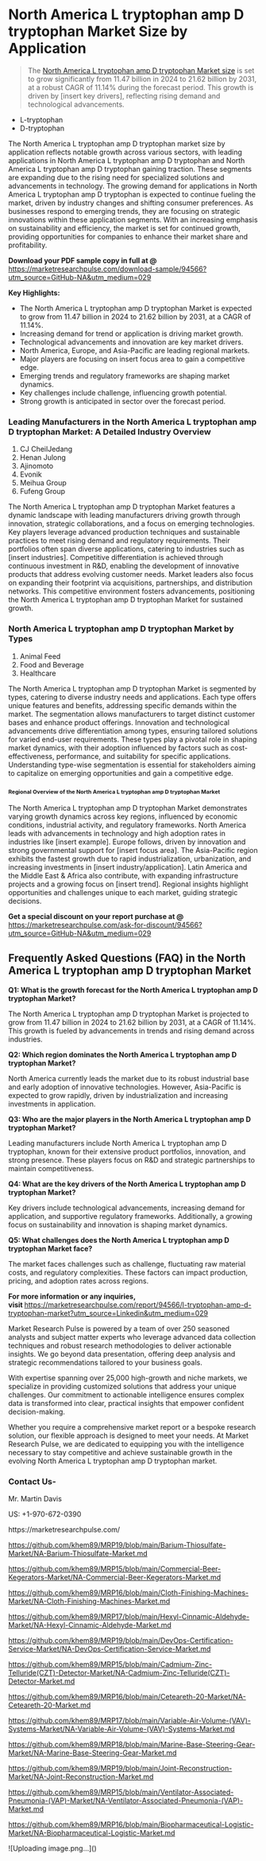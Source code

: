 <h1>North America L tryptophan amp D tryptophan Market&nbsp;Size by Application</h1><blockquote><p>The <a href="https://marketresearchpulse.com/download-sample/94566?utm_source=GitHub-NA&amp;utm_medium=029">North America L tryptophan amp D tryptophan Market size</a> is set to grow significantly from 11.47 billion in 2024 to 21.62 billion by 2031, at a robust CAGR of 11.14% during the forecast period. This growth is driven by [insert key drivers], reflecting rising demand and technological advancements.</p></blockquote><ul><li>L-tryptophan <li> D-tryptophan</li></ul><p>The North America L tryptophan amp D tryptophan market size by application reflects notable growth across various sectors, with leading applications in North America L tryptophan amp D tryptophan and North America L tryptophan amp D tryptophan gaining traction. These segments are expanding due to the rising need for specialized solutions and advancements in technology. The growing demand for applications in North America L tryptophan amp D tryptophan is expected to continue fueling the market, driven by industry changes and shifting consumer preferences. As businesses respond to emerging trends, they are focusing on strategic innovations within these application segments. With an increasing emphasis on sustainability and efficiency, the market is set for continued growth, providing opportunities for companies to enhance their market share and profitability.</p><p><strong>Download your PDF sample copy in full at @ </strong><a href="https://marketresearchpulse.com/download-sample/94566?utm_source=GitHub-NA&amp;utm_medium=029">https://marketresearchpulse.com/download-sample/94566?utm_source=GitHub-NA&amp;utm_medium=029</a></p><p><strong>Key Highlights: </strong></p><ul><li>The North America L tryptophan amp D tryptophan Market is expected to grow from 11.47 billion in 2024 to 21.62 billion by 2031, at a CAGR of 11.14%.</li><li>Increasing demand for trend or application is driving market growth.</li><li>Technological advancements and innovation are key market drivers.</li><li>North America, Europe, and Asia-Pacific are leading regional markets.</li><li>Major players are focusing on insert focus area to gain a competitive edge.</li><li>Emerging trends and regulatory frameworks are shaping market dynamics.</li><li>Key challenges include challenge, influencing growth potential.</li><li>Strong growth is anticipated in sector over the forecast period.</li></ul><h3>Leading Manufacturers in the North America L tryptophan amp D tryptophan Market: A Detailed Industry Overview</h3><ol><li>CJ CheilJedang</li><li>Henan Julong</li><li>Ajinomoto</li><li>Evonik</li><li>Meihua Group</li><li>Fufeng Group</li></ol><div class="flex max-w-full flex-col flex-grow"><div class="min-h-8 text-message flex w-full flex-col items-end gap-2 whitespace-normal break-words [.text-message+&amp;]:mt-5" dir="auto" data-message-author-role="assistant" data-message-id="fd8432e4-4910-450d-b182-61b7bfb0a01f" data-message-model-slug="gpt-4o"><div class="flex w-full flex-col gap-1 empty:hidden first:pt-[3px]"><div class="markdown prose w-full break-words dark:prose-invert light"><p>The North America L tryptophan amp D tryptophan Market features a dynamic landscape with leading manufacturers driving growth through innovation, strategic collaborations, and a focus on emerging technologies. Key players leverage advanced production techniques and sustainable practices to meet rising demand and regulatory requirements. Their portfolios often span diverse applications, catering to industries such as [insert industries]. Competitive differentiation is achieved through continuous investment in R&amp;D, enabling the development of innovative products that address evolving customer needs. Market leaders also focus on expanding their footprint via acquisitions, partnerships, and distribution networks. This competitive environment fosters advancements, positioning the North America L tryptophan amp D tryptophan Market for sustained growth.</p></div></div></div></div><h3>North America L tryptophan amp D tryptophan Market by Types</h3><ol><li>Animal Feed <li> Food and Beverage <li> Healthcare</li></ol><div class="flex max-w-full flex-col flex-grow"><div class="min-h-8 text-message flex w-full flex-col items-end gap-2 whitespace-normal break-words [.text-message+&amp;]:mt-5" dir="auto" data-message-author-role="assistant" data-message-id="084470be-0bb7-4664-bddf-5156b4f41249" data-message-model-slug="gpt-4o-mini"><div class="flex w-full flex-col gap-1 empty:hidden first:pt-[3px]"><div class="markdown prose w-full break-words dark:prose-invert light"><p>The North America L tryptophan amp D tryptophan Market is segmented by types, catering to diverse industry needs and applications. Each type offers unique features and benefits, addressing specific demands within the market. The segmentation allows manufacturers to target distinct customer bases and enhance product offerings. Innovation and technological advancements drive differentiation among types, ensuring tailored solutions for varied end-user requirements. These types play a pivotal role in shaping market dynamics, with their adoption influenced by factors such as cost-effectiveness, performance, and suitability for specific applications. Understanding type-wise segmentation is essential for stakeholders aiming to capitalize on emerging opportunities and gain a competitive edge.</p></div></div></div></div><h3><span style="font-size: 11px;">Regional Overview of the North America L tryptophan amp D tryptophan Market</span></h3><div class="flex max-w-full flex-col flex-grow"><div class="min-h-8 text-message flex w-full flex-col items-end gap-2 whitespace-normal break-words [.text-message+&amp;]:mt-5" dir="auto" data-message-author-role="assistant" data-message-id="e9038762-ce64-4e30-91c9-9bd413514231" data-message-model-slug="gpt-4o-mini"><div class="flex w-full flex-col gap-1 empty:hidden first:pt-[3px]"><div class="markdown prose w-full break-words dark:prose-invert light"><p>The North America L tryptophan amp D tryptophan Market demonstrates varying growth dynamics across key regions, influenced by economic conditions, industrial activity, and regulatory frameworks. North America leads with advancements in technology and high adoption rates in industries like [insert example]. Europe follows, driven by innovation and strong governmental support for [insert focus area]. The Asia-Pacific region exhibits the fastest growth due to rapid industrialization, urbanization, and increasing investments in [insert industry/application]. Latin America and the Middle East &amp; Africa also contribute, with expanding infrastructure projects and a growing focus on [insert trend]. Regional insights highlight opportunities and challenges unique to each market, guiding strategic decisions.</p></div></div></div></div><p><strong>Get a special discount on your report purchase at @ </strong><a href="https://marketresearchpulse.com/ask-for-discount/94566?utm_source=GitHub-NA&amp;utm_medium=029">https://marketresearchpulse.com/ask-for-discount/94566?utm_source=GitHub-NA&amp;utm_medium=029</a></p><h2>Frequently Asked Questions (FAQ) in the North America L tryptophan amp D tryptophan Market</h2><p><strong>Q1: What is the growth forecast for the North America L tryptophan amp D tryptophan Market?</strong></p><p>The North America L tryptophan amp D tryptophan Market is projected to grow from 11.47 billion in 2024 to 21.62 billion by 2031, at a CAGR of 11.14%. This growth is fueled by advancements in trends and rising demand across industries.</p><p><strong>Q2: Which region dominates the North America L tryptophan amp D tryptophan Market?</strong></p><p>North America currently leads the market due to its robust industrial base and early adoption of innovative technologies. However, Asia-Pacific is expected to grow rapidly, driven by industrialization and increasing investments in application.</p><p><strong>Q3: Who are the major players in the North America L tryptophan amp D tryptophan Market?</strong></p><p>Leading manufacturers include North America L tryptophan amp D tryptophan, known for their extensive product portfolios, innovation, and strong presence. These players focus on R&amp;D and strategic partnerships to maintain competitiveness.</p><p><strong>Q4: What are the key drivers of the North America L tryptophan amp D tryptophan Market?</strong></p><p>Key drivers include technological advancements, increasing demand for application, and supportive regulatory frameworks. Additionally, a growing focus on sustainability and innovation is shaping market dynamics.</p><p><strong>Q5: What challenges does the North America L tryptophan amp D tryptophan Market face?</strong></p><p>The market faces challenges such as challenge, fluctuating raw material costs, and regulatory complexities. These factors can impact production, pricing, and adoption rates across regions.</p><p><strong>For more information or any inquiries, visit&nbsp;</strong><a href="https://marketresearchpulse.com/report/94566/l-tryptophan-amp-d-tryptophan-market?utm_source=Linkedin&utm_medium=029">https://marketresearchpulse.com/report/94566/l-tryptophan-amp-d-tryptophan-market?utm_source=Linkedin&utm_medium=029</a></p><p>Market Research Pulse is powered by a team of over 250 seasoned analysts and subject matter experts who leverage advanced data collection techniques and robust research methodologies to deliver actionable insights. We go beyond data presentation, offering deep analysis and strategic recommendations tailored to your business goals.</p><p>With expertise spanning over 25,000 high-growth and niche markets, we specialize in providing customized solutions that address your unique challenges. Our commitment to actionable intelligence ensures complex data is transformed into clear, practical insights that empower confident decision-making.</p><p>Whether you require a comprehensive market report or a bespoke research solution, our flexible approach is designed to meet your needs. At Market Research Pulse, we are dedicated to equipping you with the intelligence necessary to stay competitive and achieve sustainable growth in the evolving North America L tryptophan amp D tryptophan market.</p><h3><strong>Contact Us-</strong></h3><p>Mr. Martin Davis</p><p>US: +1-970-672-0390</p><p>https://marketresearchpulse.com/</p><p><a href="https://github.com/khem89/MRP19/blob/main/Barium-Thiosulfate-Market/NA-Barium-Thiosulfate-Market.md">https://github.com/khem89/MRP19/blob/main/Barium-Thiosulfate-Market/NA-Barium-Thiosulfate-Market.md</a></p><p><a href="https://github.com/khem89/MRP15/blob/main/Commercial-Beer-Kegerators-Market/NA-Commercial-Beer-Kegerators-Market.md">https://github.com/khem89/MRP15/blob/main/Commercial-Beer-Kegerators-Market/NA-Commercial-Beer-Kegerators-Market.md</a></p><p><a href="https://github.com/khem89/MRP16/blob/main/Cloth-Finishing-Machines-Market/NA-Cloth-Finishing-Machines-Market.md">https://github.com/khem89/MRP16/blob/main/Cloth-Finishing-Machines-Market/NA-Cloth-Finishing-Machines-Market.md</a></p><p><a href="https://github.com/khem89/MRP17/blob/main/Hexyl-Cinnamic-Aldehyde-Market/NA-Hexyl-Cinnamic-Aldehyde-Market.md">https://github.com/khem89/MRP17/blob/main/Hexyl-Cinnamic-Aldehyde-Market/NA-Hexyl-Cinnamic-Aldehyde-Market.md</a></p><p><a href="https://github.com/khem89/MRP19/blob/main/DevOps-Certification-Service-Market/NA-DevOps-Certification-Service-Market.md">https://github.com/khem89/MRP19/blob/main/DevOps-Certification-Service-Market/NA-DevOps-Certification-Service-Market.md</a></p><p><a href="https://github.com/khem89/MRP15/blob/main/Cadmium-Zinc-Telluride(CZT)-Detector-Market/NA-Cadmium-Zinc-Telluride(CZT)-Detector-Market.md">https://github.com/khem89/MRP15/blob/main/Cadmium-Zinc-Telluride(CZT)-Detector-Market/NA-Cadmium-Zinc-Telluride(CZT)-Detector-Market.md</a></p><p><a href="https://github.com/khem89/MRP16/blob/main/Ceteareth-20-Market/NA-Ceteareth-20-Market.md">https://github.com/khem89/MRP16/blob/main/Ceteareth-20-Market/NA-Ceteareth-20-Market.md</a></p><p><a href="https://github.com/khem89/MRP17/blob/main/Variable-Air-Volume-(VAV)-Systems-Market/NA-Variable-Air-Volume-(VAV)-Systems-Market.md">https://github.com/khem89/MRP17/blob/main/Variable-Air-Volume-(VAV)-Systems-Market/NA-Variable-Air-Volume-(VAV)-Systems-Market.md</a></p><p><a href="https://github.com/khem89/MRP18/blob/main/Marine-Base-Steering-Gear-Market/NA-Marine-Base-Steering-Gear-Market.md">https://github.com/khem89/MRP18/blob/main/Marine-Base-Steering-Gear-Market/NA-Marine-Base-Steering-Gear-Market.md</a></p><p><a href="https://github.com/khem89/MRP19/blob/main/Joint-Reconstruction-Market/NA-Joint-Reconstruction-Market.md">https://github.com/khem89/MRP19/blob/main/Joint-Reconstruction-Market/NA-Joint-Reconstruction-Market.md</a></p><p><a href="https://github.com/khem89/MRP15/blob/main/Ventilator-Associated-Pneumonia-(VAP)-Market/NA-Ventilator-Associated-Pneumonia-(VAP)-Market.md">https://github.com/khem89/MRP15/blob/main/Ventilator-Associated-Pneumonia-(VAP)-Market/NA-Ventilator-Associated-Pneumonia-(VAP)-Market.md</a></p><p><a href="https://github.com/khem89/MRP16/blob/main/Biopharmaceutical-Logistic-Market/NA-Biopharmaceutical-Logistic-Market.md">https://github.com/khem89/MRP16/blob/main/Biopharmaceutical-Logistic-Market/NA-Biopharmaceutical-Logistic-Market.md</a></p>
![Uploading image.png…]()
